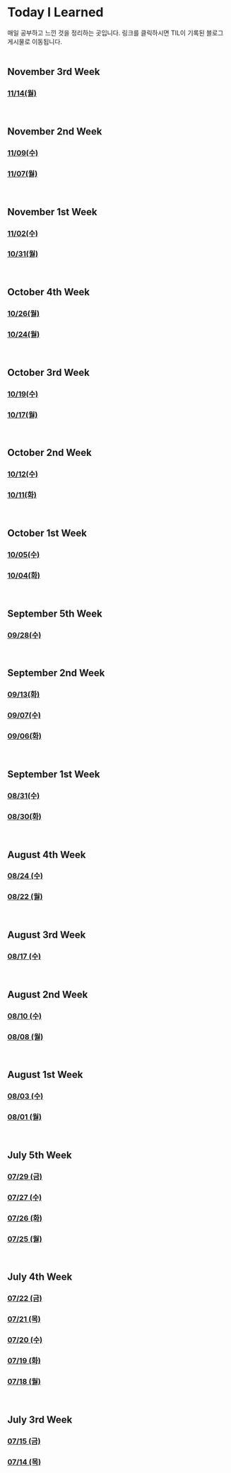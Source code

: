 # Today I Learned

매일 공부하고 느낀 것을 정리하는 곳입니다.
링크를 클릭하시면 TIL이 기록된 블로그 게시물로 이동됩니다.
<br><br>

## November 3rd Week

### [11/14(월)](https://www.joyful.icu/til/221114)

<br>

## November 2nd Week

### [11/09(수)](https://www.joyful.icu/til/221109)

### [11/07(월)](https://www.joyful.icu/til/221107)

<br>

## November 1st Week

### [11/02(수)](https://www.joyful.icu/til/221102)

### [10/31(월)](https://www.joyful.icu/til/221031)

<br>

## October 4th Week

### [10/26(월)](https://www.joyful.icu/til/221026)

### [10/24(월)](https://www.joyful.icu/til/221024)

<br>

## October 3rd Week

### [10/19(수)](https://www.joyful.icu/til/221019)

### [10/17(월)](https://www.joyful.icu/til/221017)

<br>

## October 2nd Week

### [10/12(수)](https://www.joyful.icu/til/221012)

### [10/11(화)](https://www.joyful.icu/til/221011)

<br>

## October 1st Week

### [10/05(수)](https://www.joyful.icu/til/221005)

### [10/04(화)](https://www.joyful.icu/til/221004)

<br>

## September 5th Week

### [09/28(수)](https://www.joyful.icu/til/220928)

<br>

## September 2nd Week

### [09/13(화)](https://www.joyful.icu/til/220913)

### [09/07(수)](https://www.joyful.icu/til/220907)

### [09/06(화)](https://www.joyful.icu/til/220906)

<br>

## September 1st Week

### [08/31(수)](https://www.joyful.icu/til/220831)

### [08/30(화)](https://www.joyful.icu/til/220830)

<br>

## August 4th Week

### [08/24 (수)](https://www.joyful.icu/til/220824)

### [08/22 (월)](https://www.joyful.icu/til/220822)

<br>

## August 3rd Week

### [08/17 (수)](https://www.joyful.icu/til/220817)

<br>

## August 2nd Week

### [08/10 (수)](https://www.joyful.icu/til/220810)

### [08/08 (월)](https://www.joyful.icu/til/220808)

<br>

## August 1st Week

### [08/03 (수)](https://www.joyful.icu/til/220803)

### [08/01 (월)](https://www.joyful.icu/til/220801)

<br>

## July 5th Week

### [07/29 (금)](https://www.joyful.icu/til/220729)

### [07/27 (수)](https://www.joyful.icu/til/220727)

### [07/26 (화)](https://www.joyful.icu/til/220726)

### [07/25 (월)](https://www.joyful.icu/til/220725)

<br>

## July 4th Week

### [07/22 (금)](https://www.joyful.icu/til/220722)

### [07/21 (목)](https://www.joyful.icu/til/220721)

### [07/20 (수)](https://www.joyful.icu/til/220720)

### [07/19 (화)](https://www.joyful.icu/til/220719)

### [07/18 (월)](https://www.joyful.icu/til/220718)

<br>

## July 3rd Week

### [07/15 (금)](https://www.joyful.icu/til/220715)

### [07/14 (목)](https://www.joyful.icu/til/220714)
